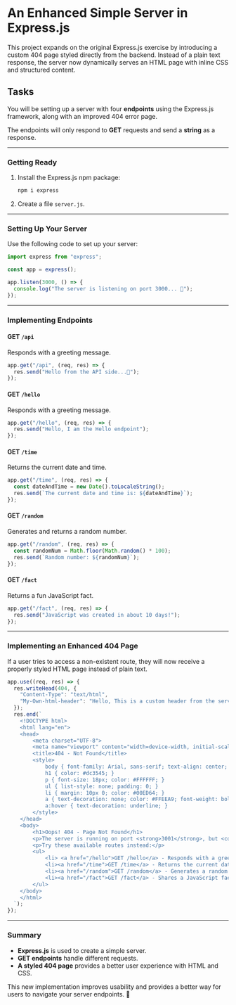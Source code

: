 # An Enhanced Simple Server in Express.js

This project expands on the original Express.js exercise by introducing a custom 404 page styled directly from the backend. Instead of a plain text response, the server now dynamically serves an HTML page with inline CSS and structured content.

## Tasks

You will be setting up a server with four **endpoints** using the Express.js framework, along with an improved 404 error page.

The endpoints will only respond to **GET** requests and send a **string** as a response.

---

### Getting Ready

1. Install the Express.js npm package:
   ```sh
   npm i express
   ```
2. Create a file `server.js`.

---

### Setting Up Your Server

Use the following code to set up your server:

```js
import express from "express";

const app = express();

app.listen(3000, () => {
  console.log("The server is listening on port 3000... 🐒");
});
```

---

### Implementing Endpoints

#### **GET `/api`**

Responds with a greeting message.

```js
app.get("/api", (req, res) => {
  res.send("Hello from the API side...🐒");
});
```

#### **GET `/hello`**

Responds with a greeting message.

```js
app.get("/hello", (req, res) => {
  res.send("Hello, I am the Hello endpoint");
});
```

#### **GET `/time`**

Returns the current date and time.

```js
app.get("/time", (req, res) => {
  const dateAndTime = new Date().toLocaleString();
  res.send(`The current date and time is: ${dateAndTime}`);
});
```

#### **GET `/random`**

Generates and returns a random number.

```js
app.get("/random", (req, res) => {
  const randomNum = Math.floor(Math.random() * 100);
  res.send(`Random number: ${randomNum}`);
});
```

#### **GET `/fact`**

Returns a fun JavaScript fact.

```js
app.get("/fact", (req, res) => {
  res.send("JavaScript was created in about 10 days!");
});
```

---

### Implementing an Enhanced 404 Page

If a user tries to access a non-existent route, they will now receive a properly styled HTML page instead of plain text.

```js
app.use((req, res) => {
  res.writeHead(404, {
    "Content-Type": "text/html",
    "My-Own-html-header": "Hello, This is a custom header from the server!",
  });
  res.end(`
    <!DOCTYPE html>
    <html lang="en">
    <head>
        <meta charset="UTF-8">
        <meta name="viewport" content="width=device-width, initial-scale=1.0">
        <title>404 - Not Found</title>
        <style>
            body { font-family: Arial, sans-serif; text-align: center; padding: 50px; background-color: #023430; }
            h1 { color: #dc3545; }
            p { font-size: 18px; color: #FFFFFF; }
            ul { list-style: none; padding: 0; }
            li { margin: 10px 0; color: #00ED64; }
            a { text-decoration: none; color: #FFEEA9; font-weight: bold; }
            a:hover { text-decoration: underline; }
        </style>
    </head>
    <body>
        <h1>Oops! 404 - Page Not Found</h1>
        <p>The server is running on port <strong>3001</strong>, but <code>${req.originalUrl}</code> is not a valid route. It is not part of the exercise. 🙈</p>
        <p>Try these available routes instead:</p>
        <ul>
            <li> <a href="/hello">GET /hello</a> - Responds with a greeting.</li>
            <li><a href="/time">GET /time</a> - Returns the current date and time.</li>
            <li><a href="/random">GET /random</a> - Generates a random number.</li>
            <li><a href="/fact">GET /fact</a> - Shares a JavaScript fact.</li>
        </ul>
    </body>
    </html>
  `);
});
```

---

### Summary

- **Express.js** is used to create a simple server.
- **GET endpoints** handle different requests.
- **A styled 404 page** provides a better user experience with HTML and CSS.

This new implementation improves usability and provides a better way for users to navigate your server endpoints. 🎉
